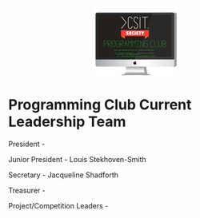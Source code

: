<p align="center">
  <img src="images/club_logo_extrasmall.png"/>
</p>

# Programming Club Current Leadership Team

President  - 

Junior President - Louis Stekhoven-Smith 

Secretary - Jacqueline Shadforth

Treasurer - 

Project/Competition Leaders - 



